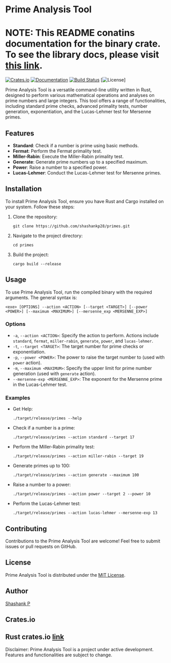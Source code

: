 # Prime Analysis Tool

# NOTE: This README conatins documentation for the binary crate. To see the library docs, please visit [this link](https://docs.rs/large-primes).

[![Crates.io](https://img.shields.io/crates/v/large-primes.svg)](https://crates.io/crates/large-primes)
[![Documentation](https://docs.rs/large-primes/badge.svg)](https://docs.rs/large-primes/)
[![Build Status](https://travis-ci.com/shashankp28/primes.svg?branch=master)](https://travis-ci.com/shashankp28/primes)
[![License](https://img.shields.io/badge/license-MIT-blue.svg)]

Prime Analysis Tool is a versatile command-line utility written in Rust, designed to perform various mathematical operations and analyses on prime numbers and large integers. This tool offers a range of functionalities, including standard prime checks, advanced primality tests, number generation, exponentiation, and the Lucas-Lehmer test for Mersenne primes.

## Features

- **Standard**: Check if a number is prime using basic methods.
- **Fermat**: Perform the Fermat primality test.
- **Miller-Rabin**: Execute the Miller-Rabin primality test.
- **Generate**: Generate prime numbers up to a specified maximum.
- **Power**: Raise a number to a specified power.
- **Lucas-Lehmer**: Conduct the Lucas-Lehmer test for Mersenne primes.

## Installation

To install Prime Analysis Tool, ensure you have Rust and Cargo installed on your system. Follow these steps:

1. Clone the repository:
   ```
   git clone https://github.com/shashankp28/primes.git
   ```
2. Navigate to the project directory:
   ```
   cd primes
   ```
3. Build the project:
   ```
   cargo build --release
   ```

## Usage

To use Prime Analysis Tool, run the compiled binary with the required arguments. The general syntax is:

```
<exe> [OPTIONS] --action <ACTION> [--target <TARGET>] [--power <POWER>] [--maximum <MAXIMUM>] [--mersenne_exp <MERSENNE_EXP>]
```

### Options

- `-a`, `--action <ACTION>`: Specify the action to perform. Actions include `standard`, `fermat`, `miller-rabin`, `generate`, `power`, and `lucas-lehmer`.
- `-t`, `--target <TARGET>`: The target number for prime checks or exponentiation.
- `-p`, `--power <POWER>`: The power to raise the target number to (used with `power` action).
- `-m`, `--maximum <MAXIMUM>`: Specify the upper limit for prime number generation (used with `generate` action).
- `--mersenne-exp <MERSENNE_EXP>`: The exponent for the Mersenne prime in the Lucas-Lehmer test.

### Examples

- Get Help:

  ```
  ./target/release/primes --help
  ```

- Check if a number is a prime:
  ```
  ./target/release/primes --action standard --target 17
  ```
- Perform the Miller-Rabin primality test:
  ```
  ./target/release/primes --action miller-rabin --target 19
  ```
- Generate primes up to 100:
  ```
  ./target/release/primes --action generate --maximum 100
  ```
- Raise a number to a power:
  ```
  ./target/release/primes --action power --target 2 --power 10
  ```
- Perform the Lucas-Lehmer test:
  ```
  ./target/release/primes --action lucas-lehmer --mersenne-exp 13
  ```

## Contributing

Contributions to the Prime Analysis Tool are welcome! Feel free to submit issues or pull requests on GitHub.

## License

Prime Analysis Tool is distributed under the [MIT License](LICENSE).

## Author

[Shashank P](https://github.com/shashankp28)

## Crates.io

## Rust crates.io [link](https://crates.io/crates/large-primes)

Disclaimer: Prime Analysis Tool is a project under active development. Features and functionalities are subject to change.
